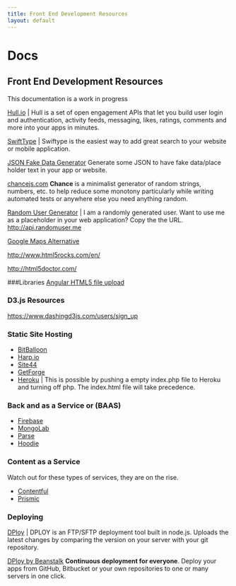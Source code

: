 ```yaml
---
title: Front End Development Resources
layout: default
---
```


Docs
====

## Front End Development Resources
This documentation is a work in progress

[Hull.io](http://www.hull.io) | Hull is a set of open engagement APIs that let you build user login and authentication, activity feeds, messaging, likes, ratings, comments and more into your apps in minutes.

[SwiftType](https://swiftype.com/ ) | Swiftype is the easiest way to add great search to your website or mobile application.

[JSON Fake Data Generator](http://www.json-generator.com/) Generate some JSON to have fake data/place holder text in your app or website.

[chancejs.com](http://chancejs.com) **Chance** is a minimalist generator of random strings, numbers, etc. to help reduce some monotony particularly while writing automated tests or anywhere else you need anything random.

[Random User Generator](http://randomuser.me/) | I am a randomly generated user. Want to use me as a placeholder in your web application? Copy the the URL. http://api.randomuser.me

[Google Maps Alternative](https://www.mapbox.com) 

http://www.html5rocks.com/en/

http://html5doctor.com/

###Libraries
[Angular HTML5 file upload](http://flowjs.github.io/ng-flow/)
### D3.js Resources
https://www.dashingd3js.com/users/sign_up

### Static Site Hosting
* [BitBalloon](https://www.bitballoon.com/docs/basics)
* [Harp.io](https://www.harp.io)
* [Site44](http://www.site44.com)
* [GetForge](https://getforge.com)
* [Heroku](https://www.heroku.com) | This is possible by pushing a empty index.php file to Heroku and turning off php. The index.html file will take precedence.

### Back and as a Service or (BAAS)
* [Firebase](https://www.firebase.com)
* [MongoLab](https://mongolab.com/welcome/)
* [Parse](https://parse.com)
* [Hoodie](http://hood.ie)

### Content as a Service
Watch out for these types of services, they are on the rise.

* [Contentful](https://www.contentful.com)
* [Prismic](https://prismic.io)

### Deploying

[DPloy](http://leanmeanfightingmachine.github.io/dploy) | DPLOY is an FTP/SFTP deployment tool built in node.js.
Uploads the latest changes by comparing the version on your server with your git repository.

[DPloy by Beanstalk](http://dploy.io/) **Continuous deployment for everyone**. Deploy your apps from GitHub, Bitbucket or your own repositories to one or many servers in one click.
